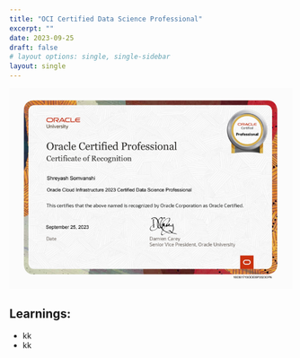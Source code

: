```yaml
---
title: "OCI Certified Data Science Professional"
excerpt: ""
date: 2023-09-25
draft: false
# layout options: single, single-sidebar
layout: single
---
```

![oci cert](featured-ociDataSciProf.png)

## Learnings:
+ kk
+ kk

